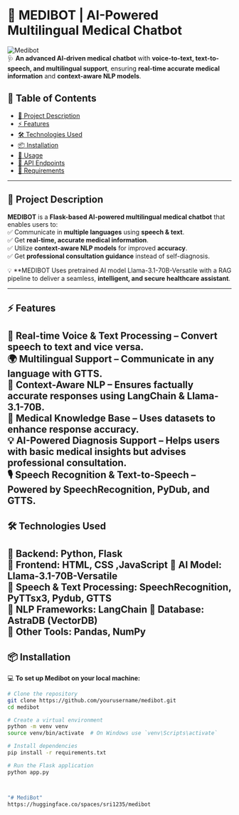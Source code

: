 # 🤖 MEDIBOT | AI-Powered Multilingual Medical Chatbot  

![Medibot](https://img.shields.io/badge/AI%20Chatbot-Medical-blue?style=for-the-badge)  
🩺 **An advanced AI-driven medical chatbot** with **voice-to-text, text-to-speech, and multilingual support**, ensuring **real-time accurate medical information** and **context-aware NLP models**.  

## 📌 Table of Contents  
- [📜 Project Description](#-project-description)  
- [⚡ Features](#-features)  
- [🛠️ Technologies Used](#-technologies-used)  
- [📦 Installation](#-installation)  
- [🚀 Usage](#-usage)  
- [📜 API Endpoints](#-api-endpoints)  
- [🔧 Requirements](#-requirements)   

---

## 📜 Project Description  
**MEDIBOT** is a **Flask-based AI-powered multilingual medical chatbot** that enables users to:  
✅ Communicate in **multiple languages** using **speech & text**.  
✅ Get **real-time, accurate medical information**.  
✅ Utilize **context-aware NLP models** for improved **accuracy**.  
✅ Get **professional consultation guidance** instead of self-diagnosis.  

💡 **MEDIBOT Uses pretrained AI model Llama-3.1-70B-Versatile with a RAG pipeline to deliver  a seamless, **intelligent, and secure healthcare assistant**.  

---

## ⚡ Features  
🚀 **Real-time Voice & Text Processing** – Convert speech to text and vice versa.  
🌍 **Multilingual Support** – Communicate in **any language** with **GTTS**.  
🧠 **Context-Aware NLP** – Ensures **factually accurate** responses using **LangChain & Llama-3.1-70B**.  
🔬 **Medical Knowledge Base** – Uses **datasets** to enhance **response accuracy**.  
💡 **AI-Powered Diagnosis Support** – Helps users with **basic medical insights** but advises **professional consultation**.  
🎙️ **Speech Recognition & Text-to-Speech** – Powered by **SpeechRecognition, PyDub, and GTTS**.  
---

## 🛠️ Technologies Used  
🔹 **Backend**: Python, Flask  
🔹 **Frontend**: HTML, CSS ,JavaScript
🔹 **AI Model**: Llama-3.1-70B-Versatile  
🔹 **Speech & Text Processing**: SpeechRecognition, PyTTsx3, Pydub, GTTS  
🔹 **NLP Frameworks**: LangChain 
🔹 **Database**: AstraDB (VectorDB)  
🔹 **Other Tools**: Pandas, NumPy 
---

## 📦 Installation  
💻 **To set up Medibot on your local machine:**  

```bash
# Clone the repository
git clone https://github.com/yourusername/medibot.git
cd medibot

# Create a virtual environment
python -m venv venv
source venv/bin/activate  # On Windows use `venv\Scripts\activate`

# Install dependencies
pip install -r requirements.txt

# Run the Flask application
python app.py



"# MediBot" 
https://huggingface.co/spaces/sri1235/medibot

